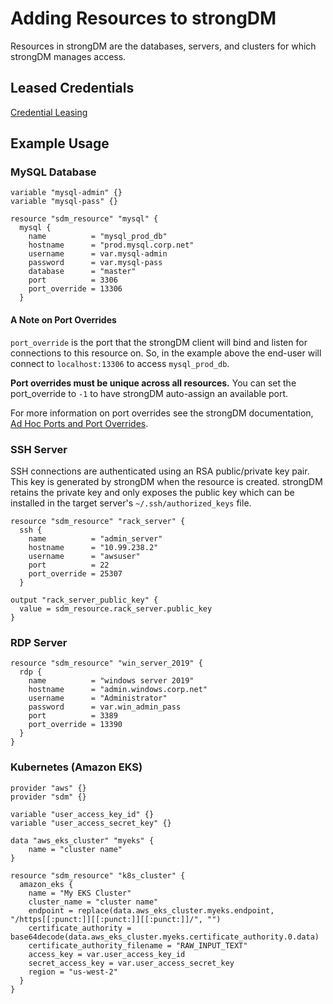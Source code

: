 # Adding Resources to strongDM

Resources in strongDM are the databases, servers, and clusters for which strongDM manages access.

## Leased Credentials

[Credential Leasing](https://www.strongdm.com/docs/architecture/leasing/)

## Example Usage

### MySQL Database

```hcl
variable "mysql-admin" {}
variable "mysql-pass" {}

resource "sdm_resource" "mysql" {
  mysql {
    name          = "mysql_prod_db"
    hostname      = "prod.mysql.corp.net"
    username      = var.mysql-admin
    password      = var.mysql-pass
    database      = "master"
    port          = 3306
    port_override = 13306
  }
```

#### A Note on Port Overrides

`port_override` is the port that the strongDM client will bind and listen for connections to this resource on. So, in the example above the end-user will connect to `localhost:13306` to access `mysql_prod_db`. 

**Port overrides must be unique across all resources.** You can set the port_override to `-1` to have strongDM auto-assign an available port.

For more information on port overrides see the strongDM documentation, [Ad Hoc Ports and Port Overrides](https://www.strongdm.com/docs/admin-guide/port-overrides/).

### SSH Server

SSH connections are authenticated using an RSA public/private key pair. This key is generated by strongDM when the resource is created. strongDM retains the private key and only exposes the public key which can be installed in the target server's `~/.ssh/authorized_keys` file. 

```hcl
resource "sdm_resource" "rack_server" {
  ssh {
    name          = "admin_server"
    hostname      = "10.99.238.2"
    username      = "awsuser"
    port          = 22
    port_override = 25307
  }

output "rack_server_public_key" {
  value = sdm_resource.rack_server.public_key
}
```

### RDP Server

```hcl
resource "sdm_resource" "win_server_2019" {
  rdp {
    name          = "windows server 2019"
    hostname      = "admin.windows.corp.net"
    username      = "Administrator"
    password      = var.win_admin_pass
    port          = 3389
    port_override = 13390
  }
}
```

### Kubernetes (Amazon EKS)

```hcl
provider "aws" {}
provider "sdm" {}

variable "user_access_key_id" {}
variable "user_access_secret_key" {}

data "aws_eks_cluster" "myeks" {
    name = "cluster name"
}

resource "sdm_resource" "k8s_cluster" {
  amazon_eks {
    name = "My EKS Cluster"
    cluster_name = "cluster name"
    endpoint = replace(data.aws_eks_cluster.myeks.endpoint, "/https[[:punct:]][[:punct:]][[:punct:]]/", "")
    certificate_authority = base64decode(data.aws_eks_cluster.myeks.certificate_authority.0.data)
    certificate_authority_filename = "RAW_INPUT_TEXT"
    access_key = var.user_access_key_id
    secret_access_key = var.user_access_secret_key
    region = "us-west-2"
  }
}
```
